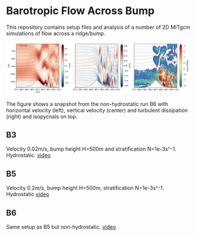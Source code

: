 Barotropic Flow Across Bump
===========================

This repository contains setup files and analysis of a number of 2D MITgcm simulations of flow across a ridge/bump.

![non-hydrostatic](analysis/fig/example_non-hydrostatic.png)

The figure shows a snapshot from the non-hydrostatic run B6 with horizontal velocity (left), vertical velocity (center) and turbulent dissipation (right) and isopycnals on top.

B3
--
Velocity 0.02m/s, bump height H=500m and stratification N=1e-3s^-1. Hydrostatic.
[video](https://vimeo.com/200936563)

B5
--
Velocity 0.2m/s, bump height H=500m, stratification N=1e-3s^-1. Hydrostatic
[video](https://vimeo.com/200271655)

B6
--
Same setup as B5 but non-hydrostatic.
[video](https://vimeo.com/200374154)